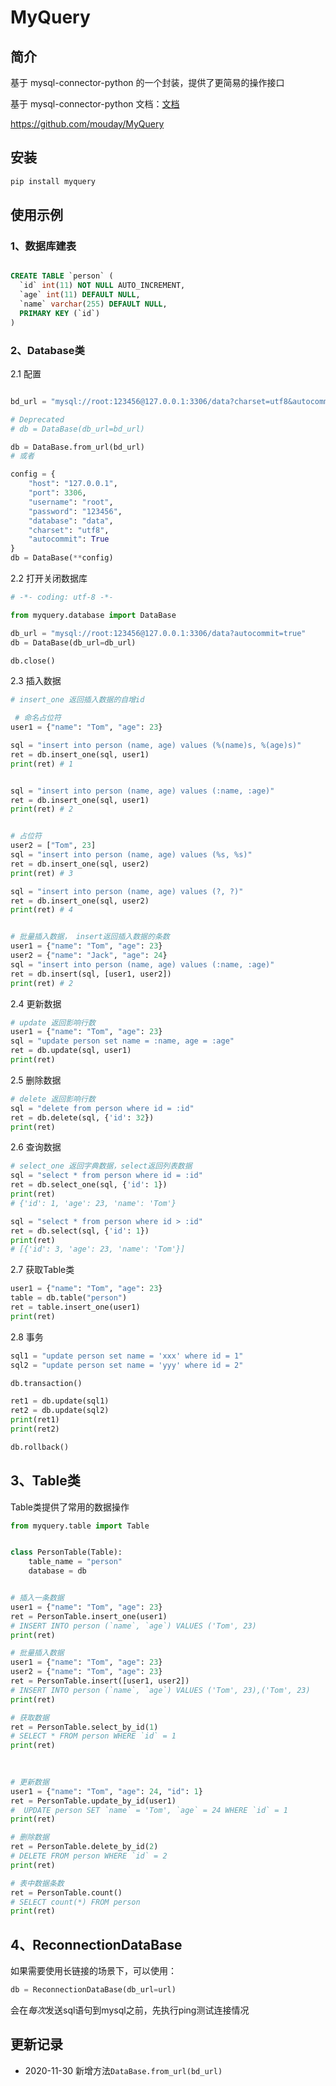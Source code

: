 # MyQuery

## 简介
基于 mysql-connector-python 的一个封装，提供了更简易的操作接口

基于 mysql-connector-python 文档：[文档](https://dev.mysql.com/doc/connector-python/en/connector-python-connectargs.html)

https://github.com/mouday/MyQuery

## 安装

```bash
pip install myquery
```

## 使用示例

### 1、数据库建表
```sql

CREATE TABLE `person` (
  `id` int(11) NOT NULL AUTO_INCREMENT,
  `age` int(11) DEFAULT NULL,
  `name` varchar(255) DEFAULT NULL,
  PRIMARY KEY (`id`)
)

```

### 2、Database类

2.1 配置

```python

bd_url = "mysql://root:123456@127.0.0.1:3306/data?charset=utf8&autocommit=true"

# Deprecated
# db = DataBase(db_url=bd_url)

db = DataBase.from_url(bd_url)
# 或者

config = {
    "host": "127.0.0.1",
    "port": 3306,
    "username": "root",
    "password": "123456",
    "database": "data",
    "charset": "utf8",
    "autocommit": True
}
db = DataBase(**config)

```

2.2 打开关闭数据库

```python
# -*- coding: utf-8 -*-

from myquery.database import DataBase

db_url = "mysql://root:123456@127.0.0.1:3306/data?autocommit=true"
db = DataBase(db_url=db_url)

db.close()
```

2.3 插入数据
```python
# insert_one 返回插入数据的自增id

 # 命名占位符
user1 = {"name": "Tom", "age": 23}

sql = "insert into person (name, age) values (%(name)s, %(age)s)"
ret = db.insert_one(sql, user1)
print(ret) # 1


sql = "insert into person (name, age) values (:name, :age)"
ret = db.insert_one(sql, user1)
print(ret) # 2


# 占位符
user2 = ["Tom", 23]
sql = "insert into person (name, age) values (%s, %s)"
ret = db.insert_one(sql, user2)
print(ret) # 3

sql = "insert into person (name, age) values (?, ?)"
ret = db.insert_one(sql, user2)
print(ret) # 4


# 批量插入数据， insert返回插入数据的条数
user1 = {"name": "Tom", "age": 23}
user2 = {"name": "Jack", "age": 24}
sql = "insert into person (name, age) values (:name, :age)"
ret = db.insert(sql, [user1, user2])
print(ret) # 2
```

2.4 更新数据
```python
# update 返回影响行数
user1 = {"name": "Tom", "age": 23}
sql = "update person set name = :name, age = :age"
ret = db.update(sql, user1)
print(ret)
```

2.5 删除数据
```python
# delete 返回影响行数
sql = "delete from person where id = :id"
ret = db.delete(sql, {'id': 32})
print(ret)
```

2.6 查询数据
```python
# select_one 返回字典数据，select返回列表数据
sql = "select * from person where id = :id"
ret = db.select_one(sql, {'id': 1})
print(ret)
# {'id': 1, 'age': 23, 'name': 'Tom'}

sql = "select * from person where id > :id"
ret = db.select(sql, {'id': 1})
print(ret)
# [{'id': 3, 'age': 23, 'name': 'Tom'}]
```

2.7 获取Table类
```python
user1 = {"name": "Tom", "age": 23}
table = db.table("person")
ret = table.insert_one(user1)
print(ret)
```

2.8 事务
```python
sql1 = "update person set name = 'xxx' where id = 1"
sql2 = "update person set name = 'yyy' where id = 2"

db.transaction()

ret1 = db.update(sql1)
ret2 = db.update(sql2)
print(ret1)
print(ret2)

db.rollback()
```

## 3、Table类

Table类提供了常用的数据操作

```python
from myquery.table import Table


class PersonTable(Table):
    table_name = "person"
    database = db


# 插入一条数据
user1 = {"name": "Tom", "age": 23}
ret = PersonTable.insert_one(user1)
# INSERT INTO person (`name`, `age`) VALUES ('Tom', 23)
print(ret)

# 批量插入数据
user1 = {"name": "Tom", "age": 23}
user2 = {"name": "Tom", "age": 23}
ret = PersonTable.insert([user1, user2])
# INSERT INTO person (`name`, `age`) VALUES ('Tom', 23),('Tom', 23)
print(ret)

# 获取数据
ret = PersonTable.select_by_id(1)
# SELECT * FROM person WHERE `id` = 1
print(ret)
    
        

# 更新数据
user1 = {"name": "Tom", "age": 24, "id": 1}
ret = PersonTable.update_by_id(user1)
#  UPDATE person SET `name` = 'Tom', `age` = 24 WHERE `id` = 1
print(ret)

# 删除数据
ret = PersonTable.delete_by_id(2)
# DELETE FROM person WHERE `id` = 2
print(ret)

# 表中数据条数
ret = PersonTable.count()
# SELECT count(*) FROM person
print(ret)
```

## 4、ReconnectionDataBase

如果需要使用长链接的场景下，可以使用：
```python
db = ReconnectionDataBase(db_url=url)
```
会在*每次*发送sql语句到mysql之前，先执行ping测试连接情况

## 更新记录

- 2020-11-30 新增方法`DataBase.from_url(bd_url)`